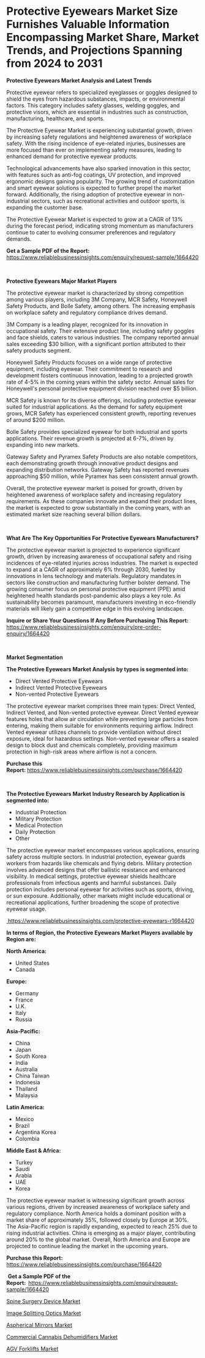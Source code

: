 <p><h1>Protective Eyewears Market Size Furnishes Valuable Information Encompassing Market Share, Market Trends, and Projections Spanning from 2024 to 2031</h1></p><p><strong>Protective Eyewears Market Analysis and Latest Trends</strong></p>
<p><p>Protective eyewear refers to specialized eyeglasses or goggles designed to shield the eyes from hazardous substances, impacts, or environmental factors. This category includes safety glasses, welding goggles, and protective visors, which are essential in industries such as construction, manufacturing, healthcare, and sports.</p><p>The Protective Eyewear Market is experiencing substantial growth, driven by increasing safety regulations and heightened awareness of workplace safety. With the rising incidence of eye-related injuries, businesses are more focused than ever on implementing safety measures, leading to enhanced demand for protective eyewear products. </p><p>Technological advancements have also sparked innovation in this sector, with features such as anti-fog coatings, UV protection, and improved ergonomic designs gaining popularity. The growing trend of customization and smart eyewear solutions is expected to further propel the market forward. Additionally, the rising adoption of protective eyewear in non-industrial sectors, such as recreational activities and outdoor sports, is expanding the customer base.</p><p>The Protective Eyewear Market is expected to grow at a CAGR of 13% during the forecast period, indicating strong momentum as manufacturers continue to cater to evolving consumer preferences and regulatory demands.</p></p>
<p><strong>Get a Sample PDF of the Report:&nbsp;</strong> <a href="https://www.reliablebusinessinsights.com/enquiry/request-sample/1664420?utm_campaign=84&utm_medium=2&utm_source=Github&utm_content=ia&utm_term=28092024&utm_id=protective-eyewears">https://www.reliablebusinessinsights.com/enquiry/request-sample/1664420</a></p>
<p>&nbsp;</p>
<p><strong>Protective Eyewears Major Market Players</strong></p>
<p><p>The protective eyewear market is characterized by strong competition among various players, including 3M Company, MCR Safety, Honeywell Safety Products, and Bolle Safety, among others. The increasing emphasis on workplace safety and regulatory compliance drives demand.</p><p>3M Company is a leading player, recognized for its innovation in occupational safety. Their extensive product line, including safety goggles and face shields, caters to various industries. The company reported annual sales exceeding $30 billion, with a significant portion attributed to their safety products segment.</p><p>Honeywell Safety Products focuses on a wide range of protective equipment, including eyewear. Their commitment to research and development fosters continuous innovation, leading to a projected growth rate of 4-5% in the coming years within the safety sector. Annual sales for Honeywell's personal protective equipment division reached over $5 billion.</p><p>MCR Safety is known for its diverse offerings, including protective eyewear suited for industrial applications. As the demand for safety equipment grows, MCR Safety has experienced consistent growth, reporting revenues of around $200 million.</p><p>Bolle Safety provides specialized eyewear for both industrial and sports applications. Their revenue growth is projected at 6-7%, driven by expanding into new markets. </p><p>Gateway Safety and Pyramex Safety Products are also notable competitors, each demonstrating growth through innovative product designs and expanding distribution networks. Gateway Safety has reported revenues approaching $50 million, while Pyramex has seen consistent annual growth.</p><p>Overall, the protective eyewear market is poised for growth, driven by heightened awareness of workplace safety and increasing regulatory requirements. As these companies innovate and expand their product lines, the market is expected to grow substantially in the coming years, with an estimated market size reaching several billion dollars.</p></p>
<p>&nbsp;</p>
<p><strong>What Are The Key Opportunities For Protective Eyewears Manufacturers?</strong></p>
<p><p>The protective eyewear market is projected to experience significant growth, driven by increasing awareness of occupational safety and rising incidences of eye-related injuries across industries. The market is expected to expand at a CAGR of approximately 6% through 2030, fueled by innovations in lens technology and materials. Regulatory mandates in sectors like construction and manufacturing further bolster demand. The growing consumer focus on personal protective equipment (PPE) amid heightened health standards post-pandemic also plays a key role. As sustainability becomes paramount, manufacturers investing in eco-friendly materials will likely gain a competitive edge in this evolving landscape.</p></p>
<p><strong>Inquire or Share Your Questions If Any Before Purchasing This Report:</strong> <a href="https://www.reliablebusinessinsights.com/enquiry/pre-order-enquiry/1664420?utm_campaign=84&utm_medium=2&utm_source=Github&utm_content=ia&utm_term=28092024&utm_id=protective-eyewears">https://www.reliablebusinessinsights.com/enquiry/pre-order-enquiry/1664420</a></p>
<p>&nbsp;</p>
<p><strong>Market Segmentation</strong></p>
<p><strong>The Protective Eyewears Market Analysis by types is segmented into:</strong></p>
<p><ul><li>Direct Vented Protective Eyewears</li><li>Indirect Vented Protective Eyewears</li><li>Non-vented Protective Eyewears</li></ul></p>
<p><p>The protective eyewear market comprises three main types: Direct Vented, Indirect Vented, and Non-vented protective eyewear. Direct Vented eyewear features holes that allow air circulation while preventing large particles from entering, making them suitable for environments requiring airflow. Indirect Vented eyewear utilizes channels to provide ventilation without direct exposure, ideal for hazardous settings. Non-vented eyewear offers a sealed design to block dust and chemicals completely, providing maximum protection in high-risk areas where airflow is not a concern.</p></p>
<p><strong>Purchase this Report:&nbsp;</strong><a href="https://www.reliablebusinessinsights.com/purchase/1664420?utm_campaign=84&utm_medium=2&utm_source=Github&utm_content=ia&utm_term=28092024&utm_id=protective-eyewears">https://www.reliablebusinessinsights.com/purchase/1664420</a></p>
<p>&nbsp;</p>
<p><strong>The Protective Eyewears Market Industry Research by Application is segmented into:</strong></p>
<p><ul><li>Industrial Protection</li><li>Military Protection</li><li>Medical Protection</li><li>Daily Protection</li><li>Other</li></ul></p>
<p><p>The protective eyewear market encompasses various applications, ensuring safety across multiple sectors. In industrial protection, eyewear guards workers from hazards like chemicals and flying debris. Military protection involves advanced designs that offer ballistic resistance and enhanced visibility. In medical settings, protective eyewear shields healthcare professionals from infectious agents and harmful substances. Daily protection includes personal eyewear for activities such as sports, driving, or sun exposure. Additionally, other markets might include educational or recreational applications, further broadening the scope of protective eyewear usage.</p></p>
<p><a href="https://www.reliablebusinessinsights.com/protective-eyewears-r1664420?utm_campaign=84&utm_medium=2&utm_source=Github&utm_content=ia&utm_term=28092024&utm_id=protective-eyewears">&nbsp;https://www.reliablebusinessinsights.com/protective-eyewears-r1664420</a></p>
<p><strong>In terms of Region, the Protective Eyewears Market Players available by Region are:</strong></p>
<p>
    <p> <strong> North America: </strong>
        <ul>
            <li>United States</li>
            <li>Canada</li>
        </ul>
        </p> 
    <p> <strong> Europe: </strong>
        <ul>
            <li>Germany</li>
            <li>France</li>
            <li>U.K.</li>
            <li>Italy</li>
            <li>Russia</li>
        </ul>
        </p> 
    <p> <strong> Asia-Pacific: </strong>
        <ul>
            <li>China</li>
            <li>Japan</li>
            <li>South Korea</li>
            <li>India</li>
            <li>Australia</li>
            <li>China Taiwan</li>
            <li>Indonesia</li>
            <li>Thailand</li>
            <li>Malaysia</li>
        </ul>
        </p> 
    <p> <strong> Latin America: </strong>
        <ul>
            <li>Mexico</li>
            <li>Brazil</li>
            <li>Argentina Korea</li>
            <li>Colombia</li>
        </ul>
        </p> 
    <p> <strong> Middle East & Africa: </strong>
        <ul>
            <li>Turkey</li>
            <li>Saudi</li>
            <li>Arabia</li>
            <li>UAE</li>
            <li>Korea</li>
        </ul>
    </p>
    </p>
<p><p>The protective eyewear market is witnessing significant growth across various regions, driven by increased awareness of workplace safety and regulatory compliance. North America holds a dominant position with a market share of approximately 35%, followed closely by Europe at 30%. The Asia-Pacific region is rapidly expanding, expected to reach 25% due to rising industrial activities. China is emerging as a major player, contributing around 20% to the global market. Overall, North America and Europe are projected to continue leading the market in the upcoming years.</p></p>
<p><strong>Purchase this Report: </strong><a href="https://www.reliablebusinessinsights.com/purchase/1664420?utm_campaign=84&utm_medium=2&utm_source=Github&utm_content=ia&utm_term=28092024&utm_id=protective-eyewears">https://www.reliablebusinessinsights.com/purchase/1664420</a></p>
<p>&nbsp;<strong>Get a Sample PDF of the Report:&nbsp;&nbsp;</strong><a href="https://www.reliablebusinessinsights.com/enquiry/request-sample/1664420?utm_campaign=84&utm_medium=2&utm_source=Github&utm_content=ia&utm_term=28092024&utm_id=protective-eyewears">https://www.reliablebusinessinsights.com/enquiry/request-sample/1664420</a></p>
<p><strong></strong></p>
<p><p><a href="https://github.com/bonniej5vb/Market-Research-Report-List-1/blob/main/spine-surgery-device-market.md?utm_campaign=84&utm_medium=2&utm_source=Github&utm_content=ia&utm_term=28092024&utm_id=protective-eyewears">Spine Surgery Device Market</a></p><p><a href="https://www.linkedin.com/pulse/market-trends-global-image-splitting-optics-forecast-analysis-40a5f?utm_campaign=84&utm_medium=2&utm_source=Github&utm_content=ia&utm_term=28092024&utm_id=protective-eyewears">Image Splitting Optics Market</a></p><p><a href="https://issuu.com/reportprime-2/docs/aspherical-mirrors-market-size-2030_1c89c2f67fb2d4?utm_campaign=84&utm_medium=2&utm_source=Github&utm_content=ia&utm_term=28092024&utm_id=protective-eyewears">Aspherical Mirrors Market</a></p><p><a href="https://github.com/ArmelaOsmani586/Market-Research-Report-List-1/blob/main/commercial-cannabis-dehumidifiers-market.md?utm_campaign=84&utm_medium=2&utm_source=Github&utm_content=ia&utm_term=28092024&utm_id=protective-eyewears">Commercial Cannabis Dehumidifiers Market</a></p><p><a href="https://www.linkedin.com/pulse/mapping-agv-forklifts-market-trends-challenges-breakthroughs-trgvf?utm_campaign=84&utm_medium=2&utm_source=Github&utm_content=ia&utm_term=28092024&utm_id=protective-eyewears">AGV Forklifts Market</a></p></p>
